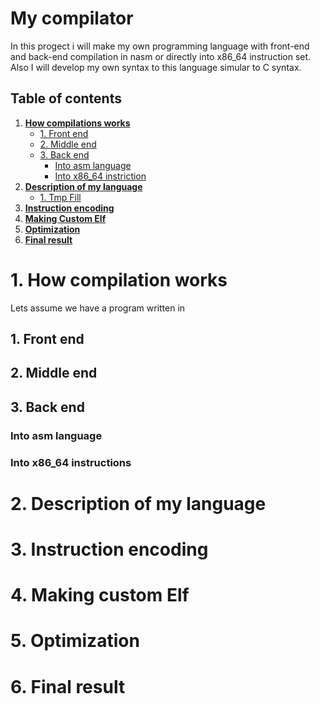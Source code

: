 # My compilator
In this progect i will make my own programming language with front-end and back-end compilation in nasm or directly into x86_64 instruction set. Also I will develop my own syntax to this language simular to C syntax.
## Table of contents
1. **[How compilations works](#how-compilation-wokrs)**
     - [1. Front end](#1-front-end)
     - [2. Middle end](#2-middle-end)
     - [3. Back end](#3-back-end)
       - [Into asm language](#into-asm-language)
       - [Into x86_64 instriction](#into-x86_64-instructions)
2. **[Description of my language](#my-language)**
     - [1. Tmp Fill](#tmp-fill)
3. **[Instruction encoding](#instruction-encoding)**
4. **[Making Custom Elf](#making-custom-elf)**
5. **[Optimization](#optimization)**
6. **[Final result](#final-result)**

# 1. How compilation works
Lets assume we have a program written in 

## 1. Front end 

## 2. Middle end

## 3. Back end

### Into asm language

### Into x86_64 instructions

# 2. Description of my language

# 3. Instruction encoding

# 4. Making custom Elf

# 5. Optimization

# 6. Final result


